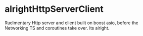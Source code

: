 # alrightHttpServerClient
Rudimentary Http server and client built on boost asio, before the Networking TS and coroutines take over.
Its alright.
